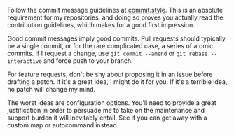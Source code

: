 Follow the commit message guidelines at [commit.style](https://commit.style).
This is an absolute requirement for my repositories, and doing so proves you
actually read the contribution guidelines, which makes for a good first
impression.

Good commit messages imply good commits.  Pull requests should typically be a
single commit, or for the rare complicated case, a series of atomic commits.
If I request a change, use `git commit --amend` or `git rebase --interactive`
and force push to your branch.

For feature requests, don't be shy about proposing it in an issue before
drafting a patch.  If it's a great idea, I might do it for you.  If it's a
terrible idea, no patch will change my mind.

The worst ideas are configuration options.  You'll need to provide a great
justification in order to persuade me to take on the maintenance and support
burden it will inevitably entail.  See if you can get away with a custom map
or autocommand instead.
